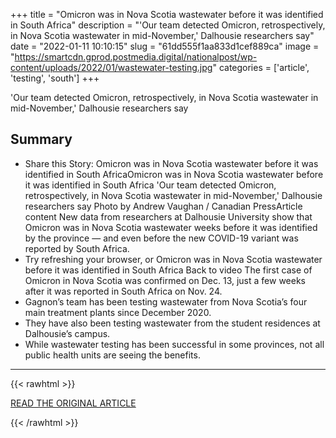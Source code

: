 +++
title = "Omicron was in Nova Scotia wastewater before it was identified in South Africa"
description = "'Our team detected Omicron, retrospectively, in Nova Scotia wastewater in mid-November,' Dalhousie researchers say"
date = "2022-01-11 10:10:15"
slug = "61dd555f1aa833d1cef889ca"
image = "https://smartcdn.gprod.postmedia.digital/nationalpost/wp-content/uploads/2022/01/wastewater-testing.jpg"
categories = ['article', 'testing', 'south']
+++

'Our team detected Omicron, retrospectively, in Nova Scotia wastewater in mid-November,' Dalhousie researchers say

## Summary

- Share this Story: Omicron was in Nova Scotia wastewater before it was identified in South AfricaOmicron was in Nova Scotia wastewater before it was identified in South Africa 'Our team detected Omicron, retrospectively, in Nova Scotia wastewater in mid-November,' Dalhousie researchers say Photo by Andrew Vaughan / Canadian PressArticle content New data from researchers at Dalhousie University show that Omicron was in Nova Scotia wastewater weeks before it was identified by the province — and even before the new COVID-19 variant was reported by South Africa.
- Try refreshing your browser, or Omicron was in Nova Scotia wastewater before it was identified in South Africa Back to video The first case of Omicron in Nova Scotia was confirmed on Dec. 13, just a few weeks after it was reported in South Africa on Nov. 24.
- Gagnon’s team has been testing wastewater from Nova Scotia’s four main treatment plants since December 2020.
- They have also been testing wastewater from the student residences at Dalhousie’s campus.
- While wastewater testing has been successful in some provinces, not all public health units are seeing the benefits.

---

{{< rawhtml >}}
  <p class="article-category">
    <a target="_blank" href="https://nationalpost.com/news/canada/omicron-was-in-nova-scotia-wastewater-before-it-was-identified-in-south-africa">READ THE ORIGINAL ARTICLE</a>
  </p>
{{< /rawhtml >}}

